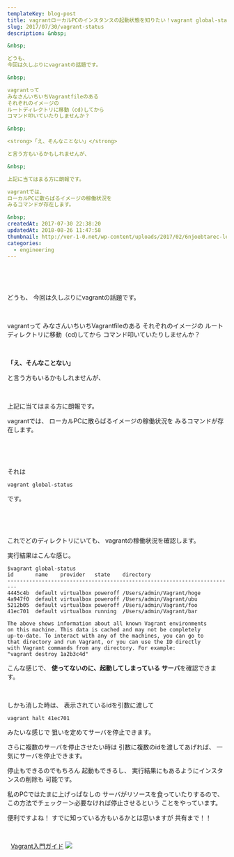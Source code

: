 ```yaml
---
templateKey: blog-post
title: vagrantローカルPCのインスタンスの起動状態を知りたい！vagrant global-statusコマンド
slug: 2017/07/30/vagrant-status
description: &nbsp;

&nbsp;

どうも、
今回は久しぶりにvagrantの話題です。

&nbsp;

vagrantって
みなさんいちいちVagrantfileのある
それぞれのイメージの
ルートディレクトリに移動（cd)してから
コマンド叩いていたりしませんか？

&nbsp;

<strong>「え、そんなことない」</strong>

と言う方もいるかもしれませんが、

&nbsp;

上記に当てはまる方に朗報です。

vagrantでは、
ローカルPCに散らばるイメージの稼働状況を
みるコマンドが存在します。

&nbsp;
createdAt: 2017-07-30 22:38:20
updatedAt: 2018-08-26 11:47:58
thumbnail: http://ver-1-0.net/wp-content/uploads/2017/02/6njoebtarec-lee-campbell.jpg
categories: 
  - engineering
---
```


&nbsp;

&nbsp;

どうも、
今回は久しぶりにvagrantの話題です。

&nbsp;

vagrantって
みなさんいちいちVagrantfileのある
それぞれのイメージの
ルートディレクトリに移動（cd)してから
コマンド叩いていたりしませんか？

&nbsp;

<strong>「え、そんなことない」</strong>

と言う方もいるかもしれませんが、

&nbsp;

上記に当てはまる方に朗報です。

vagrantでは、
ローカルPCに散らばるイメージの稼働状況を
みるコマンドが存在します。

&nbsp;

&nbsp;

それは
<pre><code class="language-bash">vagrant global-status</code></pre>
です。

&nbsp;

&nbsp;

これでどのディレクトリにいても、
vagrantの稼働状況を確認します。

実行結果はこんな感じ。
<pre><code class="language-bash">$vagrant global-status
id       name    provider   state    directory                           
-------------------------------------------------------------------------
4445c4b  default virtualbox poweroff /Users/admin/Vagrant/hoge                         
4a947f0  default virtualbox poweroff /Users/admin/Vagrant/ubu            
5212b05  default virtualbox poweroff /Users/admin/Vagrant/foo
41ec701  default virtualbox running  /Users/admin/Vagrant/bar
 
The above shows information about all known Vagrant environments
on this machine. This data is cached and may not be completely
up-to-date. To interact with any of the machines, you can go to
that directory and run Vagrant, or you can use the ID directly
with Vagrant commands from any directory. For example:
"vagrant destroy 1a2b3c4d"
</code></pre>
こんな感じで、
<strong>使ってないのに、起動してしまっている</strong>
<strong> サーバ</strong>を確認できます。

&nbsp;

しかも消した時は、
表示されているidを引数に渡して
<pre><code class="language-bash">vagrant halt 41ec701</code></pre>
みたいな感じで
狙いを定めてサーバを停止できます。

さらに複数のサーバを停止させたい時は
引数に複数のidを渡してあげれば、
一気にサーバを停止できます。

停止もできるのでもちろん
起動もできるし、
実行結果にもあるようにインスタンスの削除も
可能です。

私のPCではたまに上げっぱなしの
サーバがリソースを食っていたりするので、
この方法でチェックー＞必要なければ停止させるという
ことをやっています。

便利ですよね！
すでに知っている方もいるかとは思いますが
共有まで！！

&nbsp;

&nbsp;
<a href="http://amzn.to/2eY82uA">Vagrant入門ガイド</a>
<a href="https://www.amazon.co.jp/Vagrant%E5%85%A5%E9%96%80%E3%82%AC%E3%82%A4%E3%83%89-%E6%96%B0%E5%8E%9F%E9%9B%85%E5%8F%B8-ebook/dp/B00F418SQ8/ref=as_li_ss_il?ie=UTF8&linkCode=li2&tag=llg01-22&linkId=113f390bb992a0fab201daecb538973c" target="_blank"><img border="0" src="//ws-fe.amazon-adsystem.com/widgets/q?_encoding=UTF8&ASIN=B00F418SQ8&Format=_SL160_&ID=AsinImage&MarketPlace=JP&ServiceVersion=20070822&WS=1&tag=llg01-22" ></a><img src="https://ir-jp.amazon-adsystem.com/e/ir?t=llg01-22&l=li2&o=9&a=B00F418SQ8" width="1" height="1" border="0" alt="" style="border:none !important; margin:0px !important;" />

&nbsp;
